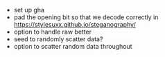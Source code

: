 * set up gha
* pad the opening bit so that we decode correctly in https://stylesuxx.github.io/steganography/
* option to handle raw better
* seed to randomly scatter data?
* option to scatter random data throughout
